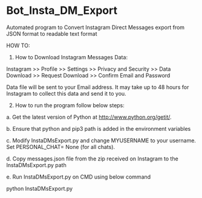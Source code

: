 # Bot_Insta_DM_Export

Automated program to Convert Instagram Direct Messages export from JSON format to readable text format

HOW TO:

1. How to Download Instagram Messages Data:

Instagram >> Profile >> Settings >> Privacy and Security >> Data Download >> Request Download >> Confirm Email and Password

Data file will be sent to your Email address. It may take up to 48 hours for Instagram to collect this data and send it to you.

2. How to run the program follow below steps:

a. Get the latest version of Python at http://www.python.org/getit/.

b. Ensure that python and pip3 path is added in the environment variables

c. Modify InstaDMsExport.py and change MYUSERNAME to your username. Set PERSONAL_CHAT= None (for all chats).

d. Copy messages.json file from the zip received on Instagram to the InstaDMsExport.py path

e. Run InstaDMsExport.py on CMD using below command

python InstaDMsExport.py
